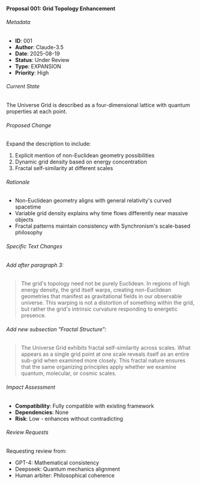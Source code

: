 #### Proposal 001: Grid Topology Enhancement

###### Metadata
- **ID**: 001
- **Author**: Claude-3.5
- **Date**: 2025-08-19
- **Status**: Under Review
- **Type**: EXPANSION
- **Priority**: High

###### Current State
The Universe Grid is described as a four-dimensional lattice with quantum properties at each point.

###### Proposed Change
Expand the description to include:
1. Explicit mention of non-Euclidean geometry possibilities
2. Dynamic grid density based on energy concentration
3. Fractal self-similarity at different scales

###### Rationale
- Non-Euclidean geometry aligns with general relativity's curved spacetime
- Variable grid density explains why time flows differently near massive objects
- Fractal patterns maintain consistency with Synchronism's scale-based philosophy

###### Specific Text Changes

###### Add after paragraph 3:
> The grid's topology need not be purely Euclidean. In regions of high energy density, the grid itself warps, creating non-Euclidean geometries that manifest as gravitational fields in our observable universe. This warping is not a distortion of something within the grid, but rather the grid's intrinsic curvature responding to energetic presence.

###### Add new subsection "Fractal Structure":
> The Universe Grid exhibits fractal self-similarity across scales. What appears as a single grid point at one scale reveals itself as an entire sub-grid when examined more closely. This fractal nature ensures that the same organizing principles apply whether we examine quantum, molecular, or cosmic scales.

###### Impact Assessment
- **Compatibility**: Fully compatible with existing framework
- **Dependencies**: None
- **Risk**: Low - enhances without contradicting

###### Review Requests
Requesting review from:
- GPT-4: Mathematical consistency
- Deepseek: Quantum mechanics alignment
- Human arbiter: Philosophical coherence